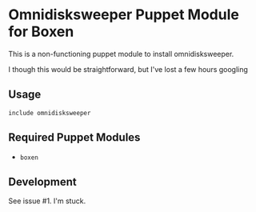 # Omnidisksweeper Puppet Module for Boxen

This is a non-functioning puppet module to install omnidisksweeper.

I though this would be straightforward, but I've lost a few hours googling

## Usage

```puppet
include omnidisksweeper
```

## Required Puppet Modules

* `boxen`

## Development

See issue #1. I'm stuck.